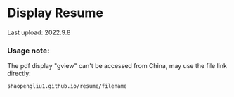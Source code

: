 # Display Resume
Last upload: 2022.9.8

### Usage note:
The pdf display "gview" can't be accessed from China, may use the file link directly:

```
shaopengliu1.github.io/resume/filename
```
